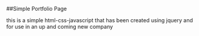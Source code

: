 ##Simple Portfolio Page

this is a simple html-css-javascript that has been created using jquery and for use in an up and coming new company
